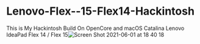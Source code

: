 # Lenovo-Flex--15-Flex14-Hackintosh
This is My Hackintosh Build On OpenCore and macOS Catalina 
Lenovo IdeaPad Flex 14 / Flex 15![Screen Shot 2021-06-01 at 18 40 18](https://user-images.githubusercontent.com/85201616/120402951-e4295200-c308-11eb-96a8-2bf458261bea.png)

